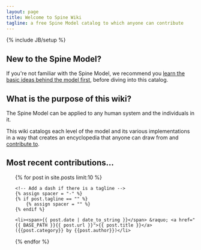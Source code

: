 ```yaml
---
layout: page
title: Welcome to Spine Wiki
tagline: a free Spine Model catalog to which anyone can contribute
---
```

{% include JB/setup %}

## New to the Spine Model?
If you're not familiar with the Spine Model, we recommend you [learn the basic ideas behind the model first](http://spinemodel.info), before diving into this catalog.

## What is the purpose of this wiki?
The Spine Model can be applied to any human system and the individuals in it.

This wiki catalogs each level of the model and its various implementations in a way that creates an encyclopedia that anyone can draw from and [contribute to](https://github.com/SpineModel/spinemodel.github.io).

## Most recent contributions...
<ul class="posts">
  {% for post in site.posts limit:10 %}
    
    <!-- Add a dash if there is a tagline -->
    {% assign spacer = "-" %}
    {% if post.tagline == "" %}
        {% assign spacer = "" %}
    {% endif %}
    
    <li><span>{{ post.date | date_to_string }}</span> &raquo; <a href="{{ BASE_PATH }}{{ post.url }}">{{ post.title }}</a> ({{post.category}} by {{post.author}})</li>
  
  {% endfor %}
</ul>

<br>
<br>
<br>
<br>
